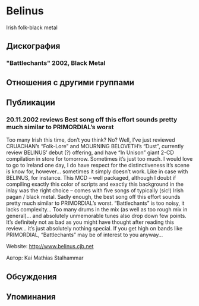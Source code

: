 # Belinus

Irish folk-black metal

## Дискография

### "Battlechants" 2002, Black Metal




## Отношения с другими группами


## Публикации

### 20.11.2002 reviews Best song off this effort sounds pretty much similar to PRIMORDIAL’s worst

<p>Too many Irish this time, don’t you think? No? Well, I’ve just reviewed CRUACHAN’s “Folk-Lore” and MOURNING BELOVETH’s “Dust”, currently review BELINUS’ debut (?) offering, and have “In Unison” giant 2-CD compilation in store for tomorrow. Sometimes it’s just too much. I would love to go to Ireland one day, I do have respect for the distinctiveness it’s scene is know for, however… sometimes it simply doesn’t work. Like in case with BELINUS, for instance. This MCD – well packaged, although I doubt if compiling exactly this color of scripts and exactly this background in the inlay was the right choice – comes with five songs of typically (sic!) Irish pagan / black metal. Sadly enough, the best song off this effort sounds pretty much similar to PRIMORDIAL’s worst. “Battlechants” is too noisy, it lacks complexity… Too many drums in the mix (as well as too rough mix in general)… and absolutely unmemorable tunes also drop down few points. It’s definitely not as bad as you might have thought after reading this review… it’s just absolutely nothing special. If you get high on bands like PRIMORDIAL, “Battlechants” may be of interest to you anyway…</p>
<P>Website: <A HREF="http://www.belinus.cjb.net">http://www.belinus.cjb.net</A></>

Автор: Kai Mathias Stalhammar


## Обсуждения


## Упоминания

